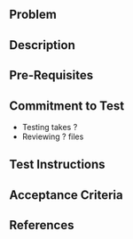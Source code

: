 ## Problem

<!-- Describe the issue this PR resolves. -->
<!-- Add a link to the github issue with its number (e.g. #123) -->

## Description

<!-- Provide a top-level description of the changes in this PR. -->
<!-- or a link to the original issue that contains this information -->
<!-- Ensure the reviewer is able to understand, in general terms, what you're changing and why. -->

## Pre-Requisites

<!-- Anything other than access to, and a good working knowledge of, the environment needed to test this PR. -->
<!-- For example, a HANA database with a specific tenant database, or an NFS server having specific shares -->
<!-- Dependency versions also belong here. -->
<!-- If you have prepared resources in advance to make the reviewer's life easier, record the information here. -->
<!-- Explicitly state "None", if there are none. -->

## Commitment to Test

- Testing takes ?<!-- Roughly how long will it take to complete the testing? -->
- Reviewing ? files <!-- Roughly how many files will need review - fewer than 5, 10, 20 ... ? -->
<!-- In short, anything you consider relevant which answers the question in the reviewer's head: "Do I think I can review this right now?" -->

## Test Instructions

<!-- List the instructions the reviewer will need to follow to ensure this works correctly. -->
<!-- Try to make it easy for the reviewer to test this PR. -->

## Acceptance Criteria

<!-- How can the reviewer know the aims of the PR have been achieved? -->
<!-- Ensure any post-test actions needed for confirmation are included here. -->

## References

<!-- List any references the reviewer might find useful. -->
<!-- This could include documentation for a tool, stack overflow solutions to issues etc. -->
<!-- Delete section if not required.-->

